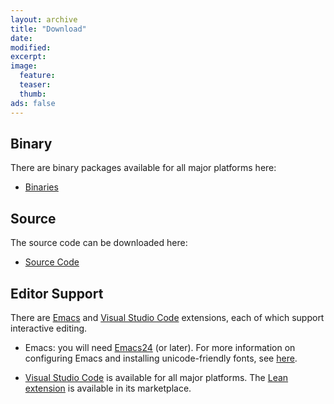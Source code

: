 ```yaml
---
layout: archive
title: "Download"
date:
modified:
excerpt:
image:
  feature:
  teaser:
  thumb:
ads: false
---
```


## Binary

There are binary packages available for all major platforms here:

- [Binaries](https://github.com/leanprover/lean/releases/latest)

## Source

The source code can be downloaded here:

- [Source Code](http://github.com/leanprover/lean)

## Editor Support

There are [Emacs](https://www.gnu.org/software/emacs/) and [Visual Studio Code](http://code.visualstudio.com) extensions, each of which support interactive editing.

- Emacs: you will need [Emacs24](https://www.gnu.org/software/emacs/) (or later). For more information on configuring Emacs and
installing unicode-friendly fonts, see
[here](https://github.com/leanprover/lean/blob/master/src/emacs/README.md).

- [Visual Studio Code](http://code.visualstudio.com) is available for all major platforms.
  The [Lean extension](https://marketplace.visualstudio.com/items?itemName=jroesch.lean) is available in its marketplace.
